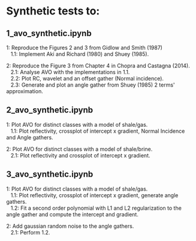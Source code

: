 # Synthetic tests to:

## 1_avo_synthetic.ipynb

  1: Reproduce the Figures 2 and 3 from Gidlow and Smith (1987)\
  &nbsp;&nbsp;&nbsp;1.1: Implement Aki and Richard (1980) and Shuey (1985).

  2: Reproduce the Figure 3 from Chapter 4 in Chopra and Castagna (2014).\
  &nbsp;&nbsp;&nbsp;2.1: Analyse AVO with the implementations in 1.1.\
  &nbsp;&nbsp;&nbsp;2.2: Plot RC, wavelet and an offset gather (Normal incidence).\
  &nbsp;&nbsp;&nbsp;2.3: Generate and plot an angle gather from Shuey (1985) 2 terms' approximation.
    
## 2_avo_synthetic.ipynb

  1: Plot AVO for distinct classes with a model of shale/gas.\
  &nbsp;&nbsp;&nbsp;1.1: Plot reflectivity, crossplot of intercept x gradient, Normal Incidence and Angle gathers.
    
  2: Plot AVO for distinct classes with a model of shale/brine.\
  &nbsp;&nbsp;&nbsp;2.1: Plot reflectivity and crossplot of intercept x gradient.
    
 ## 3_avo_synthetic.ipynb

  1: Plot AVO for distinct classes with a model of shale/gas.\
  &nbsp;&nbsp;&nbsp;1.1: Plot reflectivity, crossplot of intercept x gradient, generate angle gathers.\
  &nbsp;&nbsp;&nbsp;1.2: Fit a second order polynomial with L1 and L2 regularization to the angle gather and compute the intercept and gradient.
    
  2: Add gaussian random noise to the angle gathers.\
  &nbsp;&nbsp;&nbsp;2.1: Perform 1.2.
